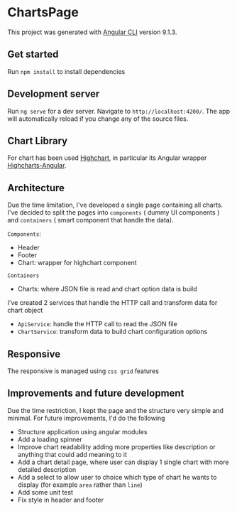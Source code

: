 # ChartsPage

This project was generated with [Angular CLI](https://github.com/angular/angular-cli) version 9.1.3.

## Get started

Run `npm install` to install dependencies

## Development server

Run `ng serve` for a dev server. Navigate to `http://localhost:4200/`. The app will automatically reload if you change any of the source files.

## Chart Library
For chart has been used [Highchart](https://www.highcharts.com/), in particular its Angular wrapper [Highcharts-Angular](https://github.com/highcharts/highcharts-angular).

## Architecture

Due the time limitation, I've developed a single page containing all charts. I've decided to split the pages into `components` ( dummy UI components ) and `containers` ( smart component that handle the data).

`Components`:
- Header
- Footer
- Chart: wrapper for highchart component

`Containers`
- Charts: where JSON file is read and chart option data is build

I've created 2 services that handle the HTTP call and transform data for chart object

- `ApiService`: handle the HTTP call to read the JSON file
- `ChartService`: transform data to build chart configuration options

## Responsive
The responsive is managed using `css grid` features

## Improvements and future development
Due the time restriction, I kept the page and the structure very simple and minimal.
For future improvements, I'd do the following

- Structure application using angular modules
- Add a loading spinner
- Improve chart readability adding more properties like description or anything that could add meaning to it
- Add a chart detail page, where user can display 1 single chart with more detailed description
- Add a select to allow user to choice which type of chart he wants to display (for example `area` rather than `line`)
- Add some unit test
- Fix style in header and footer